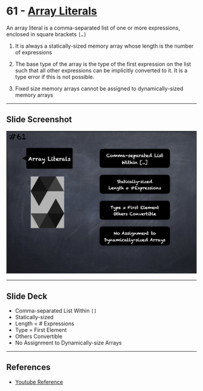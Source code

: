 # 61 - [Array Literals](Array%20Literals.md)
An array literal is a comma-separated list of one or more expressions, enclosed in square brackets `[…]`

1.  It is always a statically-sized memory array whose length is the number of expressions
    
2.  The base type of the array is the type of the first expression on the list such that all other expressions can be implicitly converted to it. It is a type error if this is not possible.
    
3.  Fixed size memory arrays cannot be assigned to dynamically-sized memory arrays

___
## Slide Screenshot
![061.png](../images/solidity101/061.png)
___
## Slide Deck
- Comma-separated List Within `[]`
- Statically-sized
- Length = # Expressions
- Type = First Element
- Others Convertible
- No Assignment to Dynamically-size Arrays
___
## References
- [Youtube Reference](https://www.youtube.com/watch?v=WgU7KKKomMk)


